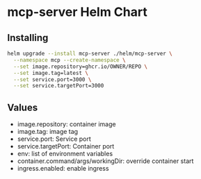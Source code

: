 # mcp-server Helm Chart

## Installing

```bash
helm upgrade --install mcp-server ./helm/mcp-server \
  --namespace mcp --create-namespace \
  --set image.repository=ghcr.io/OWNER/REPO \
  --set image.tag=latest \
  --set service.port=3000 \
  --set service.targetPort=3000
```

## Values
- image.repository: container image
- image.tag: image tag
- service.port: Service port
- service.targetPort: Container port
- env: list of environment variables
- container.command/args/workingDir: override container start
- ingress.enabled: enable ingress
